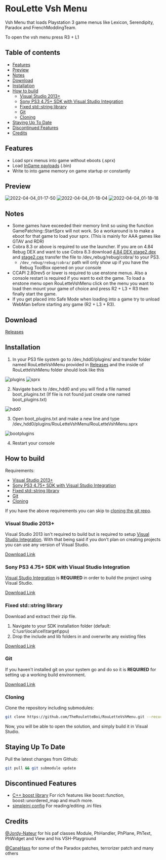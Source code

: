 # RouLette Vsh Menu
Vsh Menu that loads Playstation 3 game menus like Lexicon, Serendipity, Paradox and FrenchModdingTeam. 

To open the vsh menu press R3 + L1

## Table of contents

 * [Features](#features)
 * [Preview](#preview)
 * [Notes](#notes)
 * [Download](#download)
 * [Installation](#installation)
 * [How to build](#how-to-build)
    * [Visual Studio 2013+](#visual-studio-2013)
    * [Sony PS3 4.75+ SDK with Visual Studio Integration](#sony-ps3-475-sdk-with-visual-studio-integration)
    * [Fixed std::string library](#fixed-stdstring-library)
    * [Git](#git)
    * [Cloning](#cloning)
 * [Staying Up To Date](#staying-up-to-date)
 * [Discontinued Features](#discontinued-features)
 * [Credits](#credits)

## Features
- Load sprx menus into game without eboots (.sprx)
- Load [InGame payloads](https://github.com/TheRouletteBoi/ingame_payloads) (.bin)
- Write to into game memory on game startup or constantly


## Preview
![2022-04-04_01-17-50](https://user-images.githubusercontent.com/9206290/161502591-f2ec4acb-6646-4d5d-a181-6ab92cc5844f.png)
![2022-04-04_01-18-04](https://user-images.githubusercontent.com/9206290/161502608-371a0f22-82f3-41d2-9795-b21c0fdfb14b.png)
![2022-04-04_01-18-18](https://user-images.githubusercontent.com/9206290/161502622-749c4b1a-bde3-4c83-b78a-62ed5bcc1643.png)


## Notes
* Some games have exceeded their memory limit so using the function GamePatching::StartSprx will not work. So a workaround is to make a eboot for that game to load your sprx. (This is mainly for AAA games like GTAV and RDR)
* Cobra 8.3 or above is required to use the launcher. If you are on 4.84 Rebug DEX and want to use Cobra 8.3 download [4.84 DEX stage2.dex](https://github.com/Evilnat/Cobra-PS3/blob/master/8.3/4.84/REBUG/REX/BIN/stage2.dex) and [stage2.cex](https://github.com/Evilnat/Cobra-PS3/blob/master/8.3/4.84/REBUG/REX/BIN/stage2.cex) transfer the file to /dev_rebug/rebug/cobra/ to your PS3.
   - `/dev_rebug/rebug/cobra/` path will only show up if you have the Rebug ToolBox opened on your console
* CCAPI 2.80rev5 or lower is required to use enstone menus. Also a console restart is required if you want to exit the game. To load a enstone menu open RouLetteVshMenu click on the menu you want to load then mount your game of choice and press R2 + L3 + R3 then finally start the game.
* If you get placed into Safe Mode when loading into a game try to unload WebMan before starting any game (R2 + L3 + R3).

## Download 
[Releases](https://github.com/TheRouletteBoi/RouLetteVshMenu/releases)
 
 
## Installation
1. In your PS3 file system go to /dev_hdd0/plugins/ and transfer folder named RouLetteVshMenu provided in [Releases](https://github.com/TheRouletteBoi/RouLetteVshMenu/releases) and the inside of RouLetteVshMenu folder should look like this

![plugins](https://github.com/TheRouletteBoi/RouLetteVshMenu/blob/main/Resources/plugins.PNG)
![sprx](https://github.com/TheRouletteBoi/RouLetteVshMenu/blob/main/Resources/sprx.PNG)

2. Navigate back to /dev_hdd0 and you will find a file named boot_plugins.txt (If file is not found just create one named boot_plugins.txt)

![hdd0](https://github.com/TheRouletteBoi/RouLetteVshMenu/blob/main/Resources/hdd0.PNG)

3. Open boot_plugins.txt and make a new line and type /dev_hdd0/plugins/RouLetteVshMenu/RouLetteVshMenu.sprx

![bootplugins](https://github.com/TheRouletteBoi/RouLetteVshMenu/blob/main/Resources/bootplugins.PNG)

4. Restart your console


## How to build

Requirements:

 * [Visual Studio 2013+](#visual-studio-2013)
 * [Sony PS3 4.75+ SDK with Visual Studio Integration](#sony-ps3-475-sdk-with-visual-studio-integration)
 * [Fixed std::string library](#fixed-stdstring-library)
 * [Git](#git)
 * [Cloning](#cloning)
 
 If you have the above requirements you can skip to [cloning the git repo](#cloning-repository).
 
 
### Visual Studio 2013+
Visual Studio 2013 isn't required to build but is required to setup [Visual Studio Integration](#sony-ps3-475-sdk-with-visual-studio-integration). With that being said if you don't plan on creating projects you can use any version of Visual Studio.

[Download Link](https://archive.org/details/en_visual_studio_ultimate_2013_x86_dvd_3175319)

### Sony PS3 4.75+ SDK with Visual Studio Integration
[Visual Studio Integration](https://archive.org/details/pro-dgfor-play-station-3v-470.1.0-leaked-by-01cedric-and-sn-0w-fr-1tz) is **REQUIRED** in order to build the project using Visual Studio.

[Download Link](https://archive.org/details/ps3-4.75-sdk)

### Fixed std::string library
Download and extract their zip file.
1. Navigate to your SDK installation folder (default: C:\usr\local\cell\target\ppu)
2. Drop the include and lib folders in and overwrite any existing files

[Download Link](https://github.com/skiff/libpsutil/releases)

### Git

If you haven't installed git on your system go and do so it is **REQUIRED** for setting up a working build environment.

[Download Link](https://git-scm.com/download/win)

### Cloning

Clone the repository including submodules:
```bash
git clone https://github.com/TheRouletteBoi/RouLetteVshMenu.git --recursive || echo "You don't have git installed, install it from https://git-scm.com/download/win"
```

Now, you will be able to open the solution, and simply build it in Visual Studio.

## Staying Up To Date

Pull the latest changes from Github:
```bash
git pull && git submodule update
```


## Discontinued Features
* [C++ boost library](https://github.com/TheRouletteBoi/RouLetteVshMenu/tree/4524ebb946bc536b7b1d84a07c4b5489cc2e1faa) For rich features like boost::function, boost::unordered_map and much more.
* [simpleini config](https://github.com/TheRouletteBoi/RouLetteVshMenu/tree/bd7f9dc7cd4b64833795e4f148eb294852db446a) For reading/editing .ini files



## Credits
[@Jordy-Nateur](https://github.com/Jordy-Nateur) for his paf classes Module, PhHandler, PhPlane, PhText, PhWidget and View and his VSH-Playground

[@CaneHaxs](https://github.com/CaneHaxs) for some of the Paradox patches, terrorizer patch and many others
